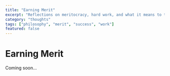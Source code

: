```yaml
---
title: "Earning Merit"
excerpt: "Reflections on meritocracy, hard work, and what it means to truly earn success."
category: "thoughts"
tags: ["philosophy", "merit", "success", "work"]
featured: false
---
```


# Earning Merit

Coming soon...
